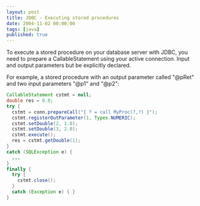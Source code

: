 ```yaml
---
layout: post
title: JDBC - Executing stored procedures
date: 2004-11-02 00:00:00
tags: [java]
published: true
---
```


To execute a stored procedure on your database server with JDBC, you need to prepare a CallableStatement using your active connection. Input and output parameters but be explicitly declared.

For example, a stored procedure with an output parameter called "@pRet" and two input parameters "@p1" and "@p2":

```java
CallableStatement cstmt = null;
double res = 0.0;
try {
  cstmt = conn.prepareCall("{ ? = call MyProc(?,?) }");
  cstmt.registerOutParameter(1, Types.NUMERIC);
  cstmt.setDouble(2, 1.0);
  cstmt.setDouble(3, 2.0);
  cstmt.execute();
  res = cstmt.getDouble(1);
}
catch (SQLException e) {
  ...
}
finally {
  try {
    cstmt.close();
  }
  catch (Exception e) { }
}
```